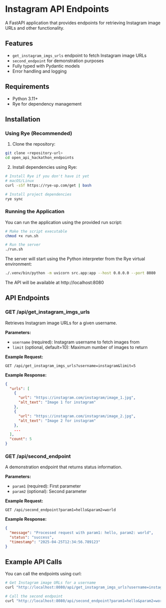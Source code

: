# Instagram API Endpoints

A FastAPI application that provides endpoints for retrieving Instagram image URLs and other functionality.

## Features

- `get_instagram_imgs_urls` endpoint to fetch Instagram image URLs
- `second_endpoint` for demonstration purposes
- Fully typed with Pydantic models
- Error handling and logging

## Requirements

- Python 3.11+
- Rye for dependency management

## Installation

### Using Rye (Recommended)

1. Clone the repository:

```bash
git clone <repository-url>
cd open_api_hackathon_endpoints
```

2. Install dependencies using Rye:

```bash
# Install Rye if you don't have it yet
# macOS/Linux
curl -sSf https://rye-up.com/get | bash

# Install project dependencies
rye sync
```

### Running the Application

You can run the application using the provided run script:

```bash
# Make the script executable
chmod +x run.sh

# Run the server
./run.sh
```

The server will start using the Python interpreter from the Rye virtual environment:
```bash
./.venv/bin/python -m uvicorn src.app:app --host 0.0.0.0 --port 8080
```

The API will be available at http://localhost:8080


## API Endpoints

### GET /api/get_instagram_imgs_urls

Retrieves Instagram image URLs for a given username.

**Parameters:**
- `username` (required): Instagram username to fetch images from
- `limit` (optional, default=10): Maximum number of images to return

**Example Request:**
```
GET /api/get_instagram_imgs_urls?username=instagram&limit=5
```

**Example Response:**
```json
{
  "urls": [
    {
      "url": "https://instagram.com/instagram/image_1.jpg",
      "alt_text": "Image 1 for instagram"
    },
    {
      "url": "https://instagram.com/instagram/image_2.jpg",
      "alt_text": "Image 2 for instagram"
    },
    ...
  ],
  "count": 5
}
```

### GET /api/second_endpoint

A demonstration endpoint that returns status information.

**Parameters:**
- `param1` (required): First parameter
- `param2` (optional): Second parameter

**Example Request:**
```
GET /api/second_endpoint?param1=hello&param2=world
```

**Example Response:**
```json
{
  "message": "Processed request with param1: hello, param2: world",
  "status": "success",
  "timestamp": "2025-04-25T12:34:56.789123"
}
```



## Example API Calls

You can call the endpoints using curl:

```bash
# Get Instagram image URLs for a username
curl "http://localhost:8080/api/get_instagram_imgs_urls?username=instagram&limit=3"

# Call the second endpoint
curl "http://localhost:8080/api/second_endpoint?param1=hello&param2=world"
```

